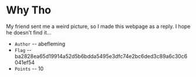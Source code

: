 # Why Tho
My friend sent me a weird picture, so I made this webpage as a reply. I hope he doesn't find it...

- `Author` -- abefleming
- `Flag` -- ba2828ea65d19914a52d5b6bdda5495e3dfc74e2bc6ded3c89a6c30c6041ef54
- `Points` -- 10